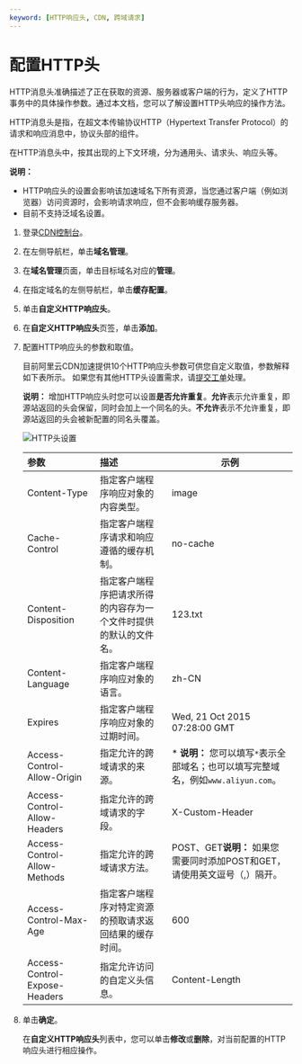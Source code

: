 ```yaml
---
keyword: [HTTP响应头, CDN, 跨域请求]
---
```


# 配置HTTP头

HTTP消息头准确描述了正在获取的资源、服务器或客户端的行为，定义了HTTP事务中的具体操作参数。通过本文档，您可以了解设置HTTP头响应的操作方法。

HTTP消息头是指，在超文本传输协议HTTP（Hypertext Transfer Protocol）的请求和响应消息中，协议头部的组件。

在HTTP消息头中，按其出现的上下文环境，分为通用头、请求头、响应头等。

**说明：**

-   HTTP响应头的设置会影响该加速域名下所有资源，当您通过客户端（例如浏览器）访问资源时，会影响请求响应，但不会影响缓存服务器。
-   目前不支持泛域名设置。

1.  登录[CDN控制台](https://cdn.console.aliyun.com)。

2.  在左侧导航栏，单击**域名管理**。

3.  在**域名管理**页面，单击目标域名对应的**管理**。

4.  在指定域名的左侧导航栏，单击**缓存配置**。

5.  单击**自定义HTTP响应头**。

6.  在**自定义HTTP响应头**页签，单击**添加**。

7.  配置HTTP响应头的参数和取值。

    目前阿里云CDN加速提供10个HTTP响应头参数可供您自定义取值，参数解释如下表所示。 如果您有其他HTTP头设置需求，请[提交工单](https://selfservice.console.aliyun.com)处理。

    **说明：** 增加HTTP响应头时您可以设置**是否允许重复**。**允许**表示允许重复，即源站返回的头会保留，同时会加上一个同名的头。**不允许**表示不允许重复，即源站返回的头会被新配置的同名头覆盖。

    ![HTTP头设置](https://static-aliyun-doc.oss-cn-hangzhou.aliyuncs.com/assets/img/zh-CN/1569282061/p69929.png)

    |参数|描述|示例|
    |:-|:-|--|
    |Content-Type|指定客户端程序响应对象的内容类型。|image|
    |Cache-Control|指定客户端程序请求和响应遵循的缓存机制。|no-cache|
    |Content-Disposition|指定客户端程序把请求所得的内容存为一个文件时提供的默认的文件名。|123.txt|
    |Content-Language|指定客户端程序响应对象的语言。|zh-CN|
    |Expires|指定客户端程序响应对象的过期时间。|Wed, 21 Oct 2015 07:28:00 GMT|
    |Access-Control-Allow-Origin|指定允许的跨域请求的来源。|\* **说明：** 您可以填写`*`表示全部域名；也可以填写完整域名，例如`www.aliyun.com`。 |
    |Access-Control-Allow-Headers|指定允许的跨域请求的字段。|X-Custom-Header|
    |Access-Control-Allow-Methods|指定允许的跨域请求方法。|POST、GET**说明：** 如果您需要同时添加POST和GET，请使用英文逗号（,）隔开。 |
    |Access-Control-Max-Age|指定客户端程序对特定资源的预取请求返回结果的缓存时间。|600|
    |Access-Control-Expose-Headers|指定允许访问的自定义头信息。|Content-Length|

8.  单击**确定**。

    在**自定义HTTP响应头**列表中，您可以单击**修改**或**删除**，对当前配置的HTTP响应头进行相应操作。


